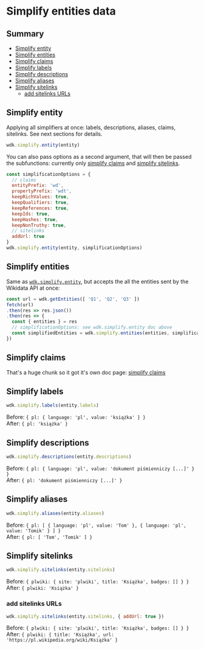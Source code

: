 # Simplify entities data

## Summary

<!-- START doctoc generated TOC please keep comment here to allow auto update -->
<!-- DON'T EDIT THIS SECTION, INSTEAD RE-RUN doctoc TO UPDATE -->


- [Simplify entity](#simplify-entity)
- [Simplify entities](#simplify-entities)
- [Simplify claims](simplify_claims.md)
- [Simplify labels](#simplify-labels)
- [Simplify descriptions](#simplify-descriptions)
- [Simplify aliases](#simplify-aliases)
- [Simplify sitelinks](#simplify-sitelinks)
  - [add sitelinks URLs](#add-sitelinks-urls)

<!-- END doctoc generated TOC please keep comment here to allow auto update -->


## Simplify entity
Applying all simplifiers at once: labels, descriptions, aliases, claims, sitelinks. See next sections for details.
```js
wdk.simplify.entity(entity)
```
You can also pass options as a second argument, that will then be passed the subfunctions: currently only [simplify claims](simplify_claims.md) and [simplify sitelinks](#simplify-sitelinks).
```js
const simplificationOptions = {
  // claims
  entityPrefix: 'wd',
  propertyPrefix: 'wdt',
  keepRichValues: true,
  keepQualifiers: true,
  keepReferences: true,
  keepIds: true,
  keepHashes: true,
  keepNonTruthy: true,
  // sitelinks
  addUrl: true
}
wdk.simplify.entity(entity, simplificationOptions)
```

## Simplify entities
Same as [`wdk.simplify.entity`](#simplify-entity), but accepts the all the entities sent by the Wikidata API at once:
```js
const url = wdk.getEntities([ 'Q1', 'Q2', 'Q3' ])
fetch(url)
.then(res => res.json())
.then(res => {
  const { entities } = res
  // simplificationOptions: see wdk.simplify.entity doc above
  const simplifiedEntities = wdk.simplify.entities(entities, simplificationOptions)
})
```

## Simplify claims
That's a huge chunk so it got it's own doc page: [simplify claims](simplify_claims.md)

## Simplify labels
```js
wdk.simplify.labels(entity.labels)
```
Before: `{ pl: { language: 'pl', value: 'książka' } }`<br>
After: `{ pl: 'książka' }`

## Simplify descriptions
```js
wdk.simplify.descriptions(entity.descriptions)
```
Before: `{ pl: { language: 'pl', value: 'dokument piśmienniczy [...]' } }`<br>
After: `{ pl: 'dokument piśmienniczy [...]' }`

## Simplify aliases
```js
wdk.simplify.aliases(entity.aliases)
```
Before: `{ pl: [ { language: 'pl', value: 'Tom' }, { language: 'pl', value: 'Tomik' } ] }`<br>
After: `{ pl: [ 'Tom', 'Tomik' ] }`

## Simplify sitelinks
```js
wdk.simplify.sitelinks(entity.sitelinks)
```
Before: `{ plwiki: { site: 'plwiki', title: 'Książka', badges: [] } }`<br>
After: `{ plwiki: 'Książka' }`

### add sitelinks URLs
```js
wdk.simplify.sitelinks(entity.sitelinks, { addUrl: true })
```
Before: `{ plwiki: { site: 'plwiki', title: 'Książka', badges: [] } }`<br>
After: `{ plwiki: { title: 'Książka', url: 'https://pl.wikipedia.org/wiki/Książka' }`
